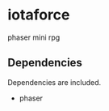 iotaforce
=========

phaser mini rpg


Dependencies
------------

Dependencies are included.

* phaser

